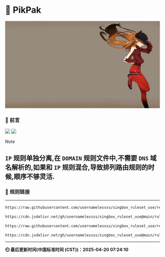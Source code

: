 
# 🧸 PikPak
![](https://raw.githubusercontent.com/usernamelessss/picture-bed/main/images/202504042256831.jpg)
### 📣 前言
![](https://shields.io/badge/-移除重复规则-ff69b4) ![](https://shields.io/badge/-IP&nbsp;规则单独存放不与&nbsp;DOMAIN&nbsp;等混合-green)
> [!NOTE]
**`IP` 规则单独分离,在 `DOMAIN` 规则文件中,不需要 `DNS` 域名解析的,如果和 `IP` 规则混合,导致排列路由规则的时候,顺序不够灵活.**
---

###  🔗 规则链接
---

```url
https://raw.githubusercontent.com/usernamelessss/singbox_ruleset_use/refs/heads/main/rule/PikPak/PikPak_No_IP.json
```

```url
https://cdn.jsdelivr.net/gh/usernamelessss/singbox_ruleset_use@main/rule/PikPak/PikPak_No_IP.json
```

```url
https://raw.githubusercontent.com/usernamelessss/singbox_ruleset_use/refs/heads/main/rule/PikPak/PikPak_No_IP.srs
```

```url
https://cdn.jsdelivr.net/gh/usernamelessss/singbox_ruleset_use@main/rule/PikPak/PikPak_No_IP.srs
```

---
**⏲️ 最后更新时间(中国标准时间 (CST))：2025-04-20 07:24:10**